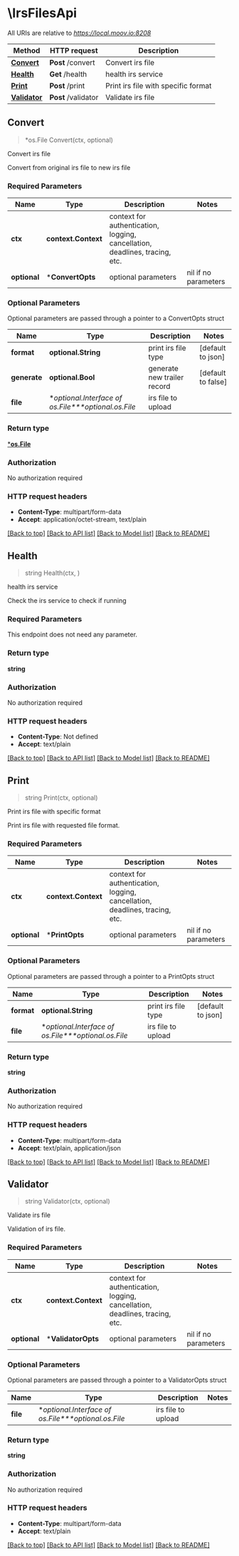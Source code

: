 # \IrsFilesApi

All URIs are relative to *https://local.moov.io:8208*

Method | HTTP request | Description
------------- | ------------- | -------------
[**Convert**](IrsFilesApi.md#Convert) | **Post** /convert | Convert irs file
[**Health**](IrsFilesApi.md#Health) | **Get** /health | health irs service
[**Print**](IrsFilesApi.md#Print) | **Post** /print | Print irs file with specific format
[**Validator**](IrsFilesApi.md#Validator) | **Post** /validator | Validate irs file



## Convert

> *os.File Convert(ctx, optional)

Convert irs file

Convert from original irs file to new irs file

### Required Parameters


Name | Type | Description  | Notes
------------- | ------------- | ------------- | -------------
**ctx** | **context.Context** | context for authentication, logging, cancellation, deadlines, tracing, etc.
 **optional** | ***ConvertOpts** | optional parameters | nil if no parameters

### Optional Parameters

Optional parameters are passed through a pointer to a ConvertOpts struct


Name | Type | Description  | Notes
------------- | ------------- | ------------- | -------------
 **format** | **optional.String**| print irs file type | [default to json]
 **generate** | **optional.Bool**| generate new trailer record | [default to false]
 **file** | **optional.Interface of *os.File****optional.*os.File**| irs file to upload | 

### Return type

[***os.File**](*os.File.md)

### Authorization

No authorization required

### HTTP request headers

- **Content-Type**: multipart/form-data
- **Accept**: application/octet-stream, text/plain

[[Back to top]](#) [[Back to API list]](../README.md#documentation-for-api-endpoints)
[[Back to Model list]](../README.md#documentation-for-models)
[[Back to README]](../README.md)


## Health

> string Health(ctx, )

health irs service

Check the irs service to check if running

### Required Parameters

This endpoint does not need any parameter.

### Return type

**string**

### Authorization

No authorization required

### HTTP request headers

- **Content-Type**: Not defined
- **Accept**: text/plain

[[Back to top]](#) [[Back to API list]](../README.md#documentation-for-api-endpoints)
[[Back to Model list]](../README.md#documentation-for-models)
[[Back to README]](../README.md)


## Print

> string Print(ctx, optional)

Print irs file with specific format

Print irs file with requested file format.

### Required Parameters


Name | Type | Description  | Notes
------------- | ------------- | ------------- | -------------
**ctx** | **context.Context** | context for authentication, logging, cancellation, deadlines, tracing, etc.
 **optional** | ***PrintOpts** | optional parameters | nil if no parameters

### Optional Parameters

Optional parameters are passed through a pointer to a PrintOpts struct


Name | Type | Description  | Notes
------------- | ------------- | ------------- | -------------
 **format** | **optional.String**| print irs file type | [default to json]
 **file** | **optional.Interface of *os.File****optional.*os.File**| irs file to upload | 

### Return type

**string**

### Authorization

No authorization required

### HTTP request headers

- **Content-Type**: multipart/form-data
- **Accept**: text/plain, application/json

[[Back to top]](#) [[Back to API list]](../README.md#documentation-for-api-endpoints)
[[Back to Model list]](../README.md#documentation-for-models)
[[Back to README]](../README.md)


## Validator

> string Validator(ctx, optional)

Validate irs file

Validation of irs file.

### Required Parameters


Name | Type | Description  | Notes
------------- | ------------- | ------------- | -------------
**ctx** | **context.Context** | context for authentication, logging, cancellation, deadlines, tracing, etc.
 **optional** | ***ValidatorOpts** | optional parameters | nil if no parameters

### Optional Parameters

Optional parameters are passed through a pointer to a ValidatorOpts struct


Name | Type | Description  | Notes
------------- | ------------- | ------------- | -------------
 **file** | **optional.Interface of *os.File****optional.*os.File**| irs file to upload | 

### Return type

**string**

### Authorization

No authorization required

### HTTP request headers

- **Content-Type**: multipart/form-data
- **Accept**: text/plain

[[Back to top]](#) [[Back to API list]](../README.md#documentation-for-api-endpoints)
[[Back to Model list]](../README.md#documentation-for-models)
[[Back to README]](../README.md)

